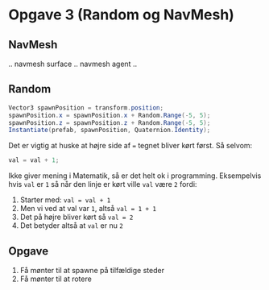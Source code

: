 # Opgave 3 (Random og NavMesh)

## NavMesh

.. navmesh surface .. navmesh agent ..

## Random

```C#
Vector3 spawnPosition = transform.position;
spawnPosition.x = spawnPosition.x + Random.Range(-5, 5);
spawnPosition.z = spawnPosition.z + Random.Range(-5, 5);
Instantiate(prefab, spawnPosition, Quaternion.Identity);
```

Det er vigtig at huske at højre side af `=` tegnet bliver kørt først. Så selvom:
```C#
val = val + 1;
```
Ikke giver mening i Matematik, så er det helt ok i programming. 
Eksempelvis hvis `val` er `1` så når den linje er kørt ville `val` være `2` fordi:
1. Starter med: `val = val + 1` 
2. Men vi ved at val var `1`, altså `val = 1 + 1`
3. Det på højre bliver kørt så `val = 2`
4. Det betyder altså at `val` er nu `2`


## Opgave
1. Få mønter til at spawne på tilfældige steder
2. Få mønter til at rotere
